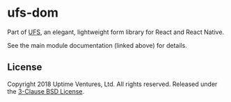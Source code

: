 # ufs-dom

Part of [UFS](https://github.com/uptimeventures/ufs), an elegant, lightweight form library for React and React Native.

See the main module documentation (linked above) for details.

## License

Copyright 2018 Uptime Ventures, Ltd. All rights reserved. Released under the
[3-Clause BSD License](LICENSE.md).
